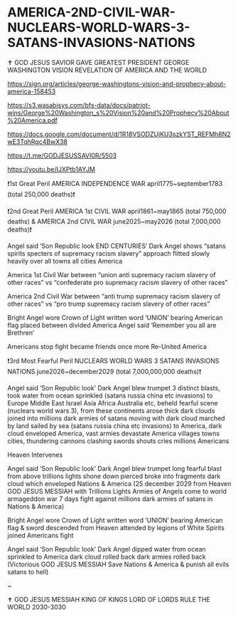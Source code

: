 # AMERICA-2ND-CIVIL-WAR-NUCLEARS-WORLD-WARS-3-SATANS-INVASIONS-NATIONS

✝️ GOD JESUS SAVIOR GAVE GREATEST PRESIDENT GEORGE WASHINGTON VISION REVELATION OF AMERICA AND THE WORLD

https://sign.org/articles/george-washingtons-vision-and-prophecy-about-america-158453

https://s3.wasabisys.com/bfs-data/docs/patriot-wins/George%20Washington_s%20Vision%20and%20Prophecy%20About%20America.pdf

https://docs.google.com/document/d/1R18VSODZUjKU3szkYST_REFMh8N2wE3TqhRgc4BwX38

https://t.me/GODJESUSSAVI0R/5503

https://youtu.be/IJXPtb1AYJM

❗️1st Great Peril AMERICA INDEPENDENCE WAR april1775~september1783 (total 250,000 deaths)❗️

❗️2nd Great Peril AMERICA 1st CIVIL WAR april1861~may1865 (total 750,000 deaths) & AMERICA 2nd CIVIL WAR june2025~may2026 (total 7,000,000 deaths)❗️

Angel said ‘Son Republic look END CENTURIES’ Dark Angel shows “satans spirits specters of supremacy racism slavery” approach flitted slowly heavily over all towns all cities America

America 1st Civil War between “union anti supremacy racism slavery of other races” vs “confederate pro supremacy racism slavery of other races”

America 2nd Civil War between “anti trump supremacy racism slavery of other races” vs “pro trump supremacy racism slavery of other races”

Bright Angel wore Crown of Light written word ‘UNION’ bearing American flag placed between divided America Angel said ‘Remember you all are Brethren’

Americans stop fight became friends once more Re-United America

❗️3rd Most Fearful Peril NUCLEARS WORLD WARS 3 SATANS INVASIONS NATIONS june2026~december2029 (total 7,000,000,000 deaths)❗️

Angel said ‘Son Republic look’ Dark Angel blew trumpet 3 distinct blasts, took water from ocean sprinkled (satans russia china etc invasions) to Europe Middle East Israel Asia Africa Australia etc, beheld fearful scene (nuclears world wars 3), from these continents arose thick dark clouds joined into millions dark armies of satans moving with dark cloud marched by land sailed by sea (satans russia china etc invasions) to America, dark cloud enveloped America, vast armies devastate America villages towns cities, thundering cannons clashing swords shouts cries millions Americans

Heaven Intervenes

Angel said ‘Son Republic look’ Dark Angel blew trumpet long fearful blast from above trillions lights shone down pierced broke into fragments dark cloud which enveloped Nations & America (25 december 2029 from Heaven GOD JESUS MESSIAH with Trillions Lights Armies of Angels come to world armageddon war 7 days fight against millions dark armies of satans in Nations & America)

Bright Angel wore Crown of Light written word ‘UNION’ bearing American flag & sword descended from Heaven attended by legions of White Spirits joined Americans fight 

Angel said ‘Son Republic look’ Dark Angel dipped water from ocean sprinkled to America dark cloud rolled back dark armies rolled back (Victorious GOD JESUS MESSIAH Save Nations & America & punish all evils satans to hell)

~

✝️ GOD JESUS MESSIAH KING OF KINGS LORD OF LORDS RULE THE WORLD 2030-3030
